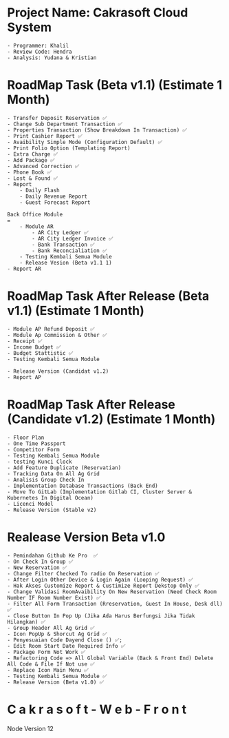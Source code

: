 Project Name: Cakrasoft Cloud System
=========================
    - Programmer: Khalil
    - Review Code: Hendra
    - Analysis: Yudana & Kristian

RoadMap Task (Beta v1.1) (Estimate 1 Month)
=
	- Transfer Deposit Reservation ✅
	- Change Sub Department Transaction ✅
	- Properties Transaction (Show Breakdown In Transaction) ✅
	- Print Cashier Report ✅
	- Avaibility Simple Mode (Configuration Default) ✅
	- Print Folio Option (Templating Report)
	- Extra Charge ✅
	- Add Package ✅
	- Advanced Correction ✅
	- Phone Book ✅
	- Lost & Found ✅
	- Report
		- Daily Flash
		- Daily Revenue Report
		- Guest Forecast Report	

	Back Office Module
	=
		- Module AR
			- AR City Ledger ✅
			- AR City Ledger Invoice ✅
			- Bank Transaction ✅
			- Bank Reconcialiation ✅
		- Testing Kembali Semua Module
		- Release Vesion (Beta v1.1 1)
	- Report AR

RoadMap Task After Release (Beta v1.1) (Estimate 1 Month)
=
	- Module AP Refund Deposit ✅
	- Module Ap Commission & Other ✅
	- Receipt ✅
	- Income Budget ✅
	- Budget Stattistic ✅
	- Testing Kembali Semua Module

	- Release Version (Candidat v1.2)
	- Report AP

RoadMap Task After Release (Candidate v1.2) (Estimate 1 Month)
=
	- Floor Plan
	- One Time Passport
	- Competitor Form
	- Testing Kembali Semua Module
	- testing Kunci Clock
	- Add Feature Duplicate (Reservatian)
	- Tracking Data On All Ag Grid
	- Analisis Group Check In
	- Implementation Database Transactions (Back End)
	- Move To GitLab (Implementation Gitlab CI, Cluster Server & Kubernetes In Digital Ocean)
	- Licenci Model
	- Release Version (Stable v2)



Realease Version Beta v1.0
=
	- Pemindahan Github Ke Pro  ✅
	- On Check In Group ✅
	- New Reservation ✅
	- Change Filter Checked To radio On Reservation ✅
	- After Login Other Device & Login Again (Looping Request) ✅
	- Hak Akses Customize Report & Custimize Report Dekstop Only ✅
	- Change Validasi RoomAvaibility On New Reservation (Need Check Room Number IF Room Number Exist) ✅
	- Filter All Form Transaction (Rreservation, Guest In House, Desk dll) ✅
	- Close Button In Pop Up (Jika Ada Harus Berfungsi Jika Tidak Hilangkan) ✅
	- Group Header All Ag Grid ✅
	- Icon PopUp & Shorcut Ag Grid ✅
	- Penyesuaian Code Dayend Close () ✅;
	- Edit Room Start Date Required Info ✅
	- Package Form Not Work ✅
	- Refactoring Code => All Global Variable (Back & Front End) Delete All Code & File If Not use ✅
	- Replace Icon Main Menu ✅
	- Testing Kembali Semua Module ✅
	- Release Version (Beta v1.0) ✅
#   C a k r a s o f t - W e b - F r o n t 

Node Version 12 
 